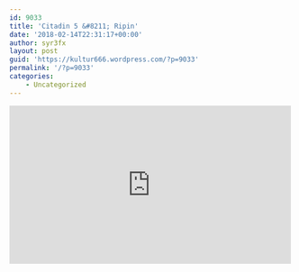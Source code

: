 ```yaml
---
id: 9033
title: 'Citadin 5 &#8211; Ripin'
date: '2018-02-14T22:31:17+00:00'
author: syr3fx
layout: post
guid: 'https://kultur666.wordpress.com/?p=9033'
permalink: '/?p=9033'
categories:
    - Uncategorized
---
```


<iframe allow="accelerometer; autoplay; clipboard-write; encrypted-media; gyroscope; picture-in-picture; web-share" allowfullscreen="" frameborder="0" height="281" loading="lazy" src="https://www.youtube.com/embed/S_iRN_YDqvE?feature=oembed" title="Citadin 5 - Ripin" width="500"></iframe>